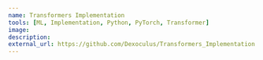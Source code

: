 ```yaml
---
name: Transformers Implementation
tools: [ML, Implementation, Python, PyTorch, Transformer]
image:
description: 
external_url: https://github.com/Dexoculus/Transformers_Implementation
---
```


